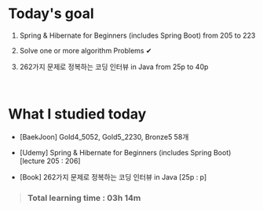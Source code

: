 # Today's goal

1. Spring & Hibernate for Beginners (includes Spring Boot) from 205 to 223

2. Solve one or more algorithm Problems ✔

3. 262가지 문제로 정복하는 코딩 인터뷰 in Java from 25p to 40p

<br>

# What I studied today

* [BaekJoon] Gold4_5052, Gold5_2230, Bronze5 58개

* [Udemy] Spring & Hibernate for Beginners (includes Spring Boot) [lecture 205 : 206]

* [Book] 262가지 문제로 정복하는 코딩 인터뷰 in Java [25p : p]

><h3>Total learning time : 03h 14m</h3>
